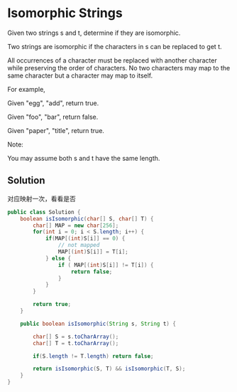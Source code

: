 # Isomorphic Strings

Given two strings s and t, determine if they are isomorphic.

Two strings are isomorphic if the characters in s can be replaced to get t.

All occurrences of a character must be replaced with another character while preserving the order of characters. No two characters may map to the same character but a character may map to itself.

For example,

Given "egg", "add", return true.

Given "foo", "bar", return false.

Given "paper", "title", return true.

Note:

You may assume both s and t have the same length.

## Solution

对应映射一次，看看是否

```java
public class Solution {
    boolean isIsomorphic(char[] S, char[] T) {
        char[] MAP = new char[256];
        for(int i = 0; i < S.length; i++) {
            if(MAP[(int)S[i]] == 0) {
                // not mapped
                MAP[(int)S[i]] = T[i];
            } else {
                if ( MAP[(int)S[i]] != T[i]) {
                    return false;
                }
            }
        }

        return true;
    }

    public boolean isIsomorphic(String s, String t) {

        char[] S = s.toCharArray();
        char[] T = t.toCharArray();

        if(S.length != T.length) return false;

        return isIsomorphic(S, T) && isIsomorphic(T, S);
    }
}
```